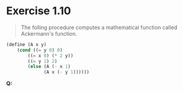 # Exercise 1.10

> The folling procedure computes a mathematical function called 
Ackermann's function.
```scheme
(define (A x y)
	(cond ((= y 0) 0)
        ((= x 0) (* 2 y))
        ((= y 1) 2)
        (else (A (- x 1)
              (A x (- y 1))))))
```

**Q:**
